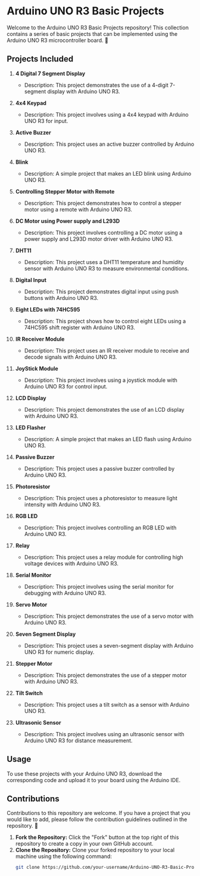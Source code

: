 # Arduino UNO R3 Basic Projects

Welcome to the Arduino UNO R3 Basic Projects repository! This collection contains a series of basic projects that can be implemented using the Arduino UNO R3 microcontroller board. 🚀

## Projects Included

1. **4 Digital 7 Segment Display**
   - Description: This project demonstrates the use of a 4-digit 7-segment display with Arduino UNO R3.

2. **4x4 Keypad**
   - Description: This project involves using a 4x4 keypad with Arduino UNO R3 for input.

3. **Active Buzzer**
   - Description: This project uses an active buzzer controlled by Arduino UNO R3.

4. **Blink**
   - Description: A simple project that makes an LED blink using Arduino UNO R3.

5. **Controlling Stepper Motor with Remote**
   - Description: This project demonstrates how to control a stepper motor using a remote with Arduino UNO R3.

6. **DC Motor using Power supply and L293D**
   - Description: This project involves controlling a DC motor using a power supply and L293D motor driver with Arduino UNO R3.

7. **DHT11**
   - Description: This project uses a DHT11 temperature and humidity sensor with Arduino UNO R3 to measure environmental conditions.

8. **Digital Input**
   - Description: This project demonstrates digital input using push buttons with Arduino UNO R3.

9. **Eight LEDs with 74HC595**
   - Description: This project shows how to control eight LEDs using a 74HC595 shift register with Arduino UNO R3.

10. **IR Receiver Module**
    - Description: This project uses an IR receiver module to receive and decode signals with Arduino UNO R3.

11. **JoyStick Module**
    - Description: This project involves using a joystick module with Arduino UNO R3 for control input.

12. **LCD Display**
    - Description: This project demonstrates the use of an LCD display with Arduino UNO R3.

13. **LED Flasher**
    - Description: A simple project that makes an LED flash using Arduino UNO R3.

14. **Passive Buzzer**
    - Description: This project uses a passive buzzer controlled by Arduino UNO R3.

15. **Photoresistor**
    - Description: This project uses a photoresistor to measure light intensity with Arduino UNO R3.

16. **RGB LED**
    - Description: This project involves controlling an RGB LED with Arduino UNO R3.

17. **Relay**
    - Description: This project uses a relay module for controlling high voltage devices with Arduino UNO R3.

18. **Serial Monitor**
    - Description: This project involves using the serial monitor for debugging with Arduino UNO R3.

19. **Servo Motor**
    - Description: This project demonstrates the use of a servo motor with Arduino UNO R3.

20. **Seven Segment Display**
    - Description: This project uses a seven-segment display with Arduino UNO R3 for numeric display.

21. **Stepper Motor**
    - Description: This project demonstrates the use of a stepper motor with Arduino UNO R3.

22. **Tilt Switch**
    - Description: This project uses a tilt switch as a sensor with Arduino UNO R3.

23. **Ultrasonic Sensor**
    - Description: This project involves using an ultrasonic sensor with Arduino UNO R3 for distance measurement.

## Usage

To use these projects with your Arduino UNO R3, download the corresponding code and upload it to your board using the Arduino IDE.

## Contributions

Contributions to this repository are welcome. If you have a project that you would like to add, please follow the contribution guidelines outlined in the repository. 🤝

1. **Fork the Repository:** Click the "Fork" button at the top right of this repository to create a copy in your own GitHub account.
2. **Clone the Repository:** Clone your forked repository to your local machine using the following command:
   ```bash
   git clone https://github.com/your-username/Arduino-UNO-R3-Basic-Projects.git

